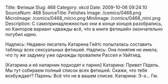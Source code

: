 Title: Фетиши 
Slug: 468 
Category: xkcd 
Date: 2009-10-06 09:24:10 
SourceNum: 468 
SourceTitle: Fetishes 
Image: /comics/0468.png 
MicroImage: /comics/0468_micro.png 
MiniImage: /comics/0468_mini.png 
Description: С самопринадлежностью они в конце концов разобрались, но Канторов вариант «дважды всё, что в книге фетишей» окончательно погубил идею. 

Надпись: Недавно писатель Катарина Гейтс попыталась составить таблицу всех сексуальных фетишей.
Надпись: Она понятия не имела, что ту же задумку уже однажды провалили Рассел и Уайтхед.

[Катарина и её напарник подходят к парню]
Катарина: Привет Гёдель. Мы тут собираем полный список всех фетишей. Скажи, что тебя возбуждает?
Парень: Всё что не в вашем списке.
Катарина: Э-э… Гм.
